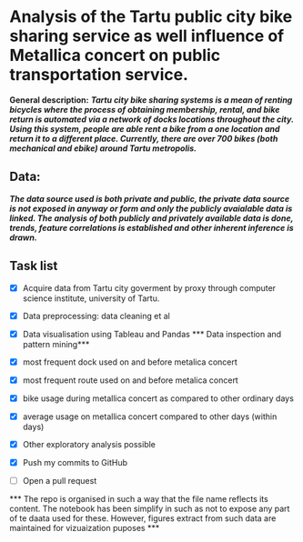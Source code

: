 # Analysis of the Tartu public city bike sharing service as well influence of Metallica concert on public transportation service.

**General description:** ***Tartu city bike sharing systems is a mean of renting bicycles where the process of obtaining membership, rental, and bike return is automated via a network of docks locations throughout the city. Using this system, people are able rent a bike from a one location and return it to a different place. Currently, there are over 700 bikes (both mechanical and ebike) around Tartu metropolis.***

## Data:  
***The data source used is both _private_ and public, _the private data source is not exposed in anyway or form_ and only the publicly avaialable data is linked.  The analysis of both publicly and privately available data is done, trends, feature correlations is established and other inherent inference is drawn.***
## Task list
- [x] Acquire data from Tartu city goverment by proxy through computer science institute, university of Tartu.
- [x] Data preprocessing: data cleaning et al
- [x]  Data visualisation using Tableau and Pandas
*** Data inspection and pattern mining***
- [x] most frequent dock used on and before metalica concert
- [x] most frequent route used on and before metalica concert
- [x] bike usage during metallica concert as compared to other ordinary days
- [x] average usage on metallica concert compared to other days (within days)
- [x] Other exploratory analysis possible
- [x] Push my commits to GitHub
- [ ] Open a pull request


*** The repo is organised in such a way that the file name reflects its content. The notebook has been simplify in such as not to expose any part of te daata used for these. However, figures extract from such data are maintained for vizuaization puposes  ***
